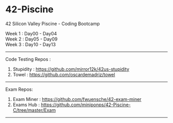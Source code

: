 # 42-Piscine
42 Silicon Valley Piscine - Coding Bootcamp

Week 1 : Day00 - Day04 <br>
Week 2 : Day05 - Day09 <br>
Week 3 : Day10 - Day13

***

Code Testing Repos :
1. Stupidity : https://github.com/mirror12k/42us-stupidity
2. Towel : https://github.com/oscardemadriz/towel

***

Exam Repos:
1. Exam Miner : https://github.com/fwuensche/42-exam-miner
2. Exams Hub : https://github.com/miniponps/42-Piscine-C/tree/master/Exam

***



